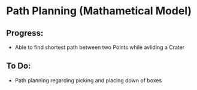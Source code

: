 # Path Planning (Mathametical Model)

## Progress:
  - Able to find shortest path between two Points while avliding a Crater

## To Do:
  - Path planning regarding picking and placing down of boxes
